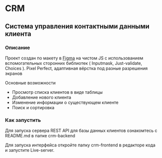 <h1>CRM</h1>
<h2>Система управления контактными данными клиента</h2>
<h3>Описание</h3>
<p>Проект создан по макету в <a href="https://www.figma.com/file/rcta5K2ySOhnskjG1D82jL/CRM?type=design&node-id=211-746&mode=design&t=VKQGeF0cZf7FUpJl-0">Figma</a> 
  на чистом JS с использованием вспомогательных сторонних библиотек ( Inputmask, Just-validate, Choices ). Pixel Perfect, адаптивная вёрстка под разные разрешения экранов</p>
<p>Основные возможности</p>
<ul>
  <li>Просмотр списка клиентов в виде таблицы</li>
  <li>Добавление нового клиента</li>
  <li>Изменение информации о существующем клиенте</li>
  <li>Поиск и сортировка</li>
</ul>
<h3>Как запустить</h3>
<p>Для запуска сервера REST API для базы данных клиентов ознакомтесь с README.md в папке crm-backend</p>
<p>Для запуска интерфейса откройте папку crm-frontend в редакторе кода и запустите Live-server.</p>
